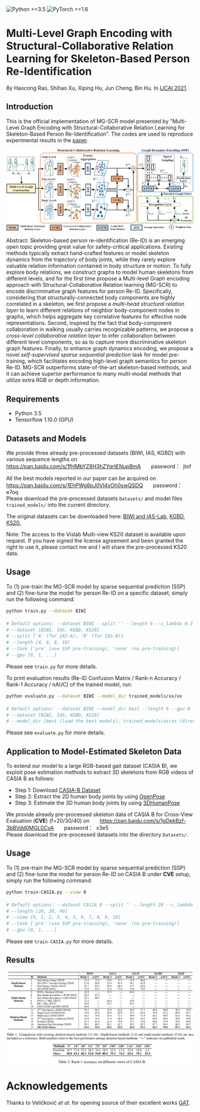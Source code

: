 ![Python >=3.5](https://img.shields.io/badge/Python->=3.5-blue.svg)
![PyTorch >=1.6](https://img.shields.io/badge/Tensorflow->=1.10-yellow.svg)
# Multi-Level Graph Encoding with Structural-Collaborative Relation Learning for Skeleton-Based Person Re-Identification
By Haocong Rao, Shihao Xu, Xiping Hu, Jun Cheng, Bin Hu. In [IJCAI 2021](.).

## Introduction
This is the official implementation of MG-SCR model presented by "Multi-Level Graph Encoding with Structural-Collaborative Relation Learning for Skeleton-Based Person Re-Identification". The codes are used to reproduce experimental results in the [paper](.).

![image](https://github.com/Kali-Hac/MG-SCR/blob/main/img/overview.png)

Abstract: Skeleton-based person re-identification (Re-ID) is an emerging open topic providing great value for safety-critical applications. 
Existing methods typically extract hand-crafted features or model skeleton dynamics from the trajectory of body joints, while they rarely explore valuable relation information contained in body structure or motion. To fully explore body relations, we construct graphs to model human skeletons from different levels, and for the first time propose a Multi-level Graph encoding approach with Structural-Collaborative Relation learning (MG-SCR) to encode discriminative graph features for person Re-ID.
Specifically, considering that structurally-connected body components are highly correlated in a skeleton, we first propose a *multi-head structural relation layer* to learn different relations of neighbor body-component nodes in graphs, which helps aggregate key correlative features for effective node representations.
Second, inspired by the fact that body-component collaboration in walking usually carries recognizable patterns, we propose a *cross-level collaborative relation layer* to infer collaboration between different level components, so as to capture more discriminative skeleton graph features.
Finally, to enhance graph dynamics encoding, we propose a novel *self-supervised sparse sequential prediction* task for model pre-training, which facilitates encoding high-level graph semantics for person Re-ID. MG-SCR outperforms state-of-the-art skeleton-based methods, and it can achieve superior performance to many multi-modal methods that utilize extra RGB or depth information.

## Requirements
- Python 3.5
- Tensorflow 1.10.0 (GPU)

## Datasets and Models
We provide three already pre-processed datasets (BIWI, IAS, KGBD) with various sequence lengths on <br/>
https://pan.baidu.com/s/1fHMbYZ8H3hZYqrtENupBmA  &nbsp; &nbsp; &nbsp; password：&nbsp;  jtof  <br/>

All the best models reported in our paper can be acquired on <br/> 
https://pan.baidu.com/s/1EhPWg6pJ0Vl4xOh0swQSDQ &nbsp; &nbsp; &nbsp; password：&nbsp; e7oq  <br/> 
Please download the pre-processed datasets ``Datasets/`` and model files ``trained_models/`` into the current directory. <br/>

The original datasets can be downloaded here: [BIWI and IAS-Lab](http://robotics.dei.unipd.it/reid/index.php/downloads), [KGBD](https://www.researchgate.net/publication/275023745_Kinect_Gait_Biometry_Dataset_-_data_from_164_individuals_walking_in_front_of_a_X-Box_360_Kinect_Sensor), [KS20.](http://vislab.isr.ist.utl.pt/datasets/#ks20) <br/> 

Note: The access to the Vislab Multi-view KS20 dataset is available upon request. If you have signed the license agreement and been granted the right to use it, please contact me and I will share the pre-processed KS20 data.
 
 
## Usage

To (1) pre-train the MG-SCR model by sparse sequential prediction (SSP) and (2) fine-tune the model for person Re-ID on a specific dataset, simply run the following command: 

```bash
python train.py --dataset BIWI

# Default options: --dataset BIWI --split '' --length 6 --c_lambda 0.3 --task pre --gpu 0
# --dataset [BIWI, IAS, KGBD, KS20]
# --split ['A' (for IAS-A), 'B' (for IAS-B)] 
# --length [4, 6, 8, 10] 
# --task ['pre' (use SSP pre-training), 'none' (no pre-training)]
# --gpu [0, 1, ...]

```
Please see ```train.py``` for more details.

To print evaluation results (Re-ID Confusion Matrix / Rank-n Accuracy / Rank-1 Accuracy / nAUC) of the trained model, run:

```bash
python evaluate.py --dataset BIWI --model_dir trained_models/xx/xx

# Default options: --dataset BIWI --model_dir best --length 6 --gpu 0
# --dataset [BIWI, IAS, KGBD, KS20] 
# --model_dir [best (load the best models), trained_models/xx/xx (directory of model files, e.g., trained_models/best_models/KS20_87.3_95.5)] 
```
 
Please see ```evaluate.py``` for more details.

## Application to Model-Estimated Skeleton Data 
To extend our model to a large RGB-based gait dataset (CASIA B), we exploit pose estimation methods to extract 3D skeletons from RGB videos of CASIA B as follows:
- Step 1: Download [CASIA-B Dataset](http://www.cbsr.ia.ac.cn/english/Gait%20Databases.asp)
- Step 2: Extract the 2D human body joints by using [OpenPose](https://github.com/CMU-Perceptual-Computing-Lab/openpose)
- Step 3: Estimate the 3D human body joints by using [3DHumanPose](https://github.com/flyawaychase/3DHumanPose)

We provide already pre-processed skeleton data of CASIA B for Cross-View Evaluation (**CVE**) (f=20/30/40) on &nbsp; &nbsp; &nbsp; https://pan.baidu.com/s/1gDekBzf-3bBVdd0MGL0CvA &nbsp; &nbsp; &nbsp; password：&nbsp;  x3e5 <br/>
Please download the pre-processed datasets into the directory ``Datasets/``. <br/>

## Usage
To (1) pre-train the MG-SCR model by sparse sequential prediction (SSP) and (2) fine-tune the model for person Re-ID on CASIA B under **CVE** setup, simply run the following command:

```bash
python train-CASIA.py --view 0

# Default options: --dataset CASIA_B --split '' --length 20 --c_lambda 0.3 --task pre --gpu 0
# --length [20, 30, 40] 
# --view [0, 1, 2, 3, 4, 5, 6, 7, 8, 9, 10] 
# --task ['pre' (use SSP pre-training), 'none' (no pre-training)]
# --gpu [0, 1, ...]

```
Please see ```train-CASIA.py``` for more details. <br/>


## Results
![results](img/MG-SCR-results.png)

# Acknowledgements

Thanks to Veličković *et al.* for opening source of their excellent works [GAT](https://github.com/PetarV-/GAT). 
